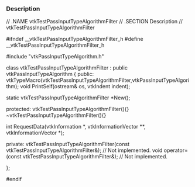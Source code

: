 ### Description
<source lang="cpp">
// .NAME vtkTestPassInputTypeAlgorithmFilter
// .SECTION Description
// vtkTestPassInputTypeAlgorithmFilter

#ifndef __vtkTestPassInputTypeAlgorithmFilter_h
#define __vtkTestPassInputTypeAlgorithmFilter_h

#include "vtkPassInputTypeAlgorithm.h"

class vtkTestPassInputTypeAlgorithmFilter : public vtkPassInputTypeAlgorithm 
{
public:
  vtkTypeMacro(vtkTestPassInputTypeAlgorithmFilter,vtkPassInputTypeAlgorithm);
  void PrintSelf(ostream& os, vtkIndent indent);

  static vtkTestPassInputTypeAlgorithmFilter *New();
	
protected:
  vtkTestPassInputTypeAlgorithmFilter(){}
  ~vtkTestPassInputTypeAlgorithmFilter(){}
  
  int RequestData(vtkInformation *, vtkInformationVector **, vtkInformationVector *);

private:
  vtkTestPassInputTypeAlgorithmFilter(const vtkTestPassInputTypeAlgorithmFilter&);  // Not implemented.
  void operator=(const vtkTestPassInputTypeAlgorithmFilter&);  // Not implemented.

};

#endif

</source>
